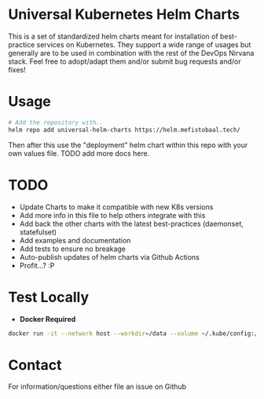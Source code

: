 # Universal Kubernetes Helm Charts

This is a set of standardized helm charts meant for installation of best-practice services on Kubernetes.  They support a wide range of usages but generally are to be used in combination with the rest of the DevOps Nirvana stack.  Feel free to adopt/adapt them and/or submit bug requests and/or fixes!

# Usage

```bash
# Add the repository with..
helm repo add universal-helm-charts https://helm.mefistobaal.tech/
```

Then after this use the "deployment" helm chart within this repo with your own values file.  TODO add more docs here.

# TODO

* Update Charts to make it compatible with new K8s versions
* Add more info in this file to help others integrate with this 
* Add back the other charts with the latest best-practices (daemonset, statefulset)
* Add examples and documentation
* Add tests to ensure no breakage
* Auto-publish updates of helm charts via Github Actions
* Profit...?  :P

# Test Locally

- **Docker Required**

```bash
docker run -it --network host --workdir=/data --volume ~/.kube/config:/root/.kube/config:ro --volume $(pwd):/data quay.io/helmpack/chart-testing:v3.5.0 ct lint --config scripts/ct.yaml
```

# Contact

For information/questions either file an issue on Github
